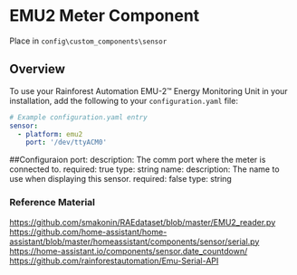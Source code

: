 # EMU2 Meter Component
Place in `config\custom_components\sensor`

## Overview
To use your Rainforest Automation EMU-2™ Energy Monitoring Unit in your installation, add the following to your `configuration.yaml` file:

```yaml
# Example configuration.yaml entry
sensor:
  - platform: emu2
    port: '/dev/ttyACM0'
```

##Configuraion
port:
  description: The comm port where the meter is connected to.
  required: true
  type: string
name:
  description: The name to use when displaying this sensor.
  required: false
  type: string

### Reference Material
https://github.com/smakonin/RAEdataset/blob/master/EMU2_reader.py
https://github.com/home-assistant/home-assistant/blob/master/homeassistant/components/sensor/serial.py
https://home-assistant.io/components/sensor.date_countdown/
https://github.com/rainforestautomation/Emu-Serial-API